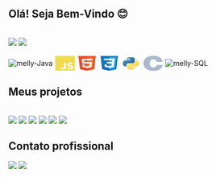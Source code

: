 ## Olá! Seja Bem-Vindo 😊

<div style="display: inline_block"><br>
    <img src="https://github-readme-stats.vercel.app/api?username=mellygomes&show_icons=true&theme=dracula&bg_color=00000000&include_all_commits=true&show=prs_merged&rank_icon=github"> </img> 
    <img src="https://github-readme-stats.vercel.app/api/top-langs/?username=mellygomes&langs_count=7&show_icons=true&theme=dracula&bg_color=00000000&layout=compact"> </img>
</div>

<div style="display: inline_block"><br>
  <img align="center" alt="melly-Java" height="45" width="50" src="https://cdn.jsdelivr.net/gh/devicons/devicon@latest/icons/java/java-original.svg"">
  <img align="center" alt="melly-Js" height="30" width="40" src="https://raw.githubusercontent.com/devicons/devicon/master/icons/javascript/javascript-plain.svg">
  <img align="center" alt="melly-HTML" height="30" width="40" src="https://raw.githubusercontent.com/devicons/devicon/master/icons/html5/html5-original.svg">
  <img align="center" alt="melly-CSS" height="30" width="40" src="https://raw.githubusercontent.com/devicons/devicon/master/icons/css3/css3-original.svg">
  <img align="center" alt="melly-Python" height="30" width="40" src="https://raw.githubusercontent.com/devicons/devicon/master/icons/python/python-original.svg">
  <img align="center" alt="melly-C" height="30" width="40" src="https://raw.githubusercontent.com/devicons/devicon/master/icons/c/c-original.svg">
  <img align="center" alt="melly-SQL" height="35" width="37" src="https://cdn.jsdelivr.net/gh/devicons/devicon@latest/icons/azuresqldatabase/azuresqldatabase-original.svg">
</div>

##
  ## Meus projetos
<div style="display: inline_block"><br>   
    <a href="https://github.com/mellygomes/App_MyPet"><img src="https://github-readme-stats.vercel.app/api/pin/?username=mellygomes&show_icons=true&theme=dracula&bg_color=00000000&repo=App_MyPet"></img></a>
    <a href="https://projetc-todo-list.vercel.app/"><img src="https://github-readme-stats.vercel.app/api/pin/?username=mellygomes&show_icons=true&theme=dracula&bg_color=00000000&repo=projetc-ToDo-List"></img></a>
    <a href="https://github.com/mellygomes/planetarium-calendar"><img src="https://github-readme-stats.vercel.app/api/pin/?username=mellygomes&show_icons=true&theme=dracula&bg_color=00000000&repo=planetarium-calendar"></img></a>
    <a href="https://github.com/mellygomes/Parser_MicroPascal"><img src="https://github-readme-stats.vercel.app/api/pin/?username=mellygomes&show_icons=true&theme=dracula&bg_color=00000000&repo=Parser_MicroPascal"></img></a>
    <a href="https://github.com/mellygomes/projeto-banco-comercial-malvader"><img src="https://github-readme-stats.vercel.app/api/pin/?username=mellygomes&show_icons=true&theme=dracula&bg_color=00000000&repo=projeto-banco-comercial-malvader"></img></a>
    <a href="https://mellygomes.github.io/projeto-frontend-2/"><img src="https://github-readme-stats.vercel.app/api/pin/?username=mellygomes&show_icons=true&theme=dracula&bg_color=00000000&repo=projeto-frontend-2"></img></a>
</div>

## Contato profissional
<div>
  <a href="https://www.linkedin.com/in/emanuelly-queiroz" target="blank"> <img src="https://img.shields.io/badge/LinkedIn-0077B5?style=for-the-badge&logo=linkedin&logoColor=white"></img></a>
  <a href="mailto:emanuellygs.queiroz@gmail.com" target="blank"> <img src="https://img.shields.io/badge/Gmail-D14836?style=for-the-badge&logo=gmail&logoColor=white"></img></a>
</div>

